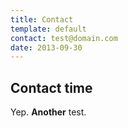 ```yaml
---
title: Contact
template: default
contact: test@domain.com
date: 2013-09-30
---
```


## Contact time

Yep. **Another** test.
